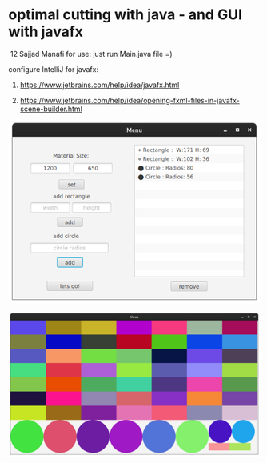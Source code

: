 # optimal cutting with java - and GUI with javafx
​
12
Sajjad Manafi
for use: just run Main.java file =)


configure IntelliJ for javafx:

1) https://www.jetbrains.com/help/idea/javafx.html

2) https://www.jetbrains.com/help/idea/opening-fxml-files-in-javafx-scene-builder.html


![alt text](https://github.com/SajjadManafi/optimalCutting-GUI/blob/main/src/sample/menu.png?raw=true)


![alt text](https://github.com/SajjadManafi/optimalCutting-GUI/blob/main/src/sample/result.png?raw=true)
